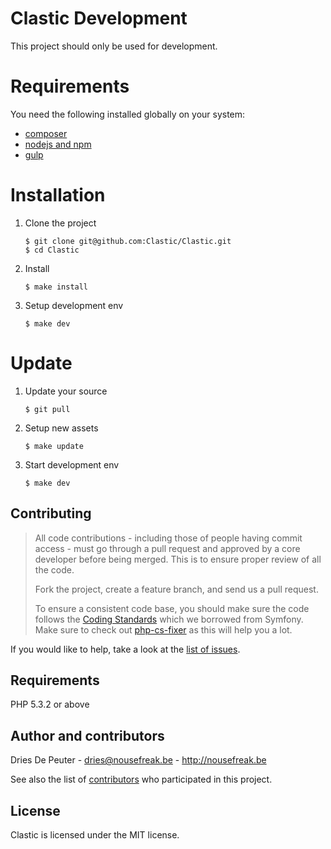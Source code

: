 Clastic Development
===================

This project should only be used for development.

# Requirements

You need the following installed globally on your system:
 - [composer](http://getcomposer.org)
 - [nodejs and npm](http://nodejs.org)
 - [gulp](http://gulpjs.com)

# Installation

1. Clone the project

    ```
    $ git clone git@github.com:Clastic/Clastic.git
    $ cd Clastic
    ````

2. Install

    ```
    $ make install
    ```

3. Setup development env

    ```
    $ make dev
    ```

# Update

1. Update your source

    ```
    $ git pull
    ```

2. Setup new assets

    ```
    $ make update
    ```

3. Start development env

    ```
    $ make dev
    ```
Contributing
------------

> All code contributions - including those of people having commit access - must
> go through a pull request and approved by a core developer before being
> merged. This is to ensure proper review of all the code.
>
> Fork the project, create a feature branch, and send us a pull request.
>
> To ensure a consistent code base, you should make sure the code follows
> the [Coding Standards](http://symfony.com/doc/2.0/contributing/code/standards.html)
> which we borrowed from Symfony.
> Make sure to check out [php-cs-fixer](https://github.com/fabpot/PHP-CS-Fixer) as this will help you a lot.

If you would like to help, take a look at the [list of issues](http://github.com/Clastic/Clastic/issues).

Requirements
------------

PHP 5.3.2 or above

Author and contributors
-----------------------

Dries De Peuter - <dries@nousefreak.be> - <http://nousefreak.be>

See also the list of [contributors](https://github.com/Clastic/Clastic/contributors) who participated in this project.

License
-------

Clastic is licensed under the MIT license.
